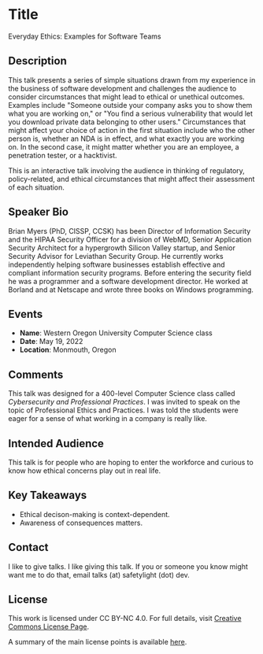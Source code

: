 # Title
Everyday Ethics: Examples for Software Teams

## Description
This talk presents a series of simple situations drawn from my experience in the business of software development and challenges the audience to consider circumstances that might lead to ethical or unethical outcomes. Examples include "Someone outside your company asks you to show them what you are working on," or "You find a serious vulnerability that would let you download private data belonging to other users." Circumstances that might affect your choice of action in the first situation include who the other person is, whether an NDA is in effect, and what exactly you are working on. In the second case, it might matter whether you are an employee, a penetration tester, or a hacktivist. 

This is an interactive talk involving the audience in thinking of regulatory, policy-related, and ethical circumstances that might affect their assessment of each situation.

## Speaker Bio
Brian Myers (PhD, CISSP, CCSK) has been Director of Information Security and the HIPAA Security Officer for a division of WebMD, Senior Application Security Architect for a hypergrowth Silicon Valley startup, and Senior Security Advisor for Leviathan Security Group. He currently works independently helping software businesses establish effective and compliant information security programs. Before entering the security field he was a programmer and a software development director. He worked at Borland and at Netscape and wrote three books on Windows programming.

## Events
- **Name**: Western Oregon University Computer Science class
- **Date**: May 19, 2022
- **Location**: Monmouth, Oregon

## Comments
This talk was designed for a 400-level Computer Science class called _Cybersecurity and Professional Practices_. I was invited to speak on the topic of Professional Ethics and Practices. I was told the students were eager for a sense of what working in a company is really like.

## Intended Audience
This talk is for people who are hoping to enter the workforce and curious to know how ethical concerns play out in real life.

## Key Takeaways
- Ethical decison-making is context-dependent.
- Awareness of consequences matters.

## Contact
I like to give talks. I like giving this talk. If you or someone you know might want me to do that, email talks (at) safetylight (dot) dev.

## License
This work is licensed under CC BY-NC 4.0. For full details, visit [Creative Commons License Page](https://creativecommons.org/licenses/by-nc/4.0/).

A summary of the main license points is available [here](https://creativecommons.org/licenses/by-nc/4.0/).